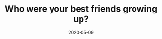 ---
title: 'Who were your best friends growing up?'
date: '2020-05-09'
videoUrl: 'https://www.youtube.com/embed/OD7hW3DrTvo?start=138'
answerDuration: 222
---